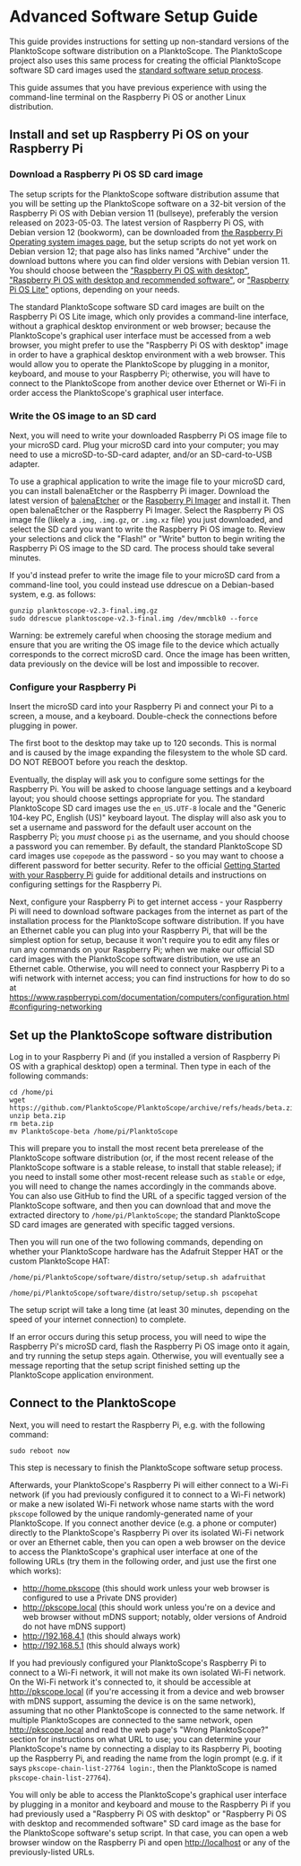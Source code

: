 # Advanced Software Setup Guide

This guide provides instructions for setting up non-standard versions of the PlanktoScope software distribution on a PlanktoScope. The PlanktoScope project also uses this same process for creating the official PlanktoScope software SD card images used the [standard software setup process](standard-setup.md).

This guide assumes that you have previous experience with using the command-line terminal on the Raspberry Pi OS or another Linux distribution.

## Install and set up Raspberry Pi OS on your Raspberry Pi

### Download a Raspberry Pi OS SD card image

The setup scripts for the PlanktoScope software distribution assume that you will be setting up the PlanktoScope software on a 32-bit version of the Raspberry Pi OS with Debian version 11 (bullseye), preferably the version released on 2023-05-03. The latest version of Raspberry Pi OS, with Debian version 12 (bookworm), can be downloaded from [the Raspberry Pi Operating system images page](https://www.raspberrypi.com/software/operating-systems/), but the setup scripts do not yet work on Debian version 12; that page also has links named "Archive" under the download buttons where you can find older versions with Debian version 11. You should choose between the ["Raspberry Pi OS with desktop"](https://downloads.raspberrypi.com/raspios_armhf/images/raspios_armhf-2023-05-03/2023-05-03-raspios-bullseye-armhf.img.xz), ["Raspberry Pi OS with desktop and recommended software"](https://downloads.raspberrypi.com/raspios_full_armhf/images/raspios_full_armhf-2023-05-03/2023-05-03-raspios-bullseye-armhf-full.img.xz), or ["Raspberry Pi OS Lite"](https://downloads.raspberrypi.com/raspios_lite_armhf/images/raspios_lite_armhf-2023-05-03/2023-05-03-raspios-bullseye-armhf-lite.img.xz) options, depending on your needs.

The standard PlanktoScope software SD card images are built on the Raspberry Pi OS Lite image, which only provides a command-line interface, without a graphical desktop environment or web browser; because the PlanktoScope's graphical user interface must be accessed from a web browser, you might prefer to use the "Raspberry Pi OS with desktop" image in order to have a graphical desktop environment with a web browser. This would allow you to operate the PlanktoScope by plugging in a monitor, keyboard, and mouse to your Raspberry Pi; otherwise, you will have to connect to the PlanktoScope from another device over Ethernet or Wi-Fi in order access the PlanktoScope's graphical user interface.

### Write the OS image to an SD card

Next, you will need to write your downloaded Raspberry Pi OS image file to your microSD card. Plug your microSD card into your computer; you may need to use a microSD-to-SD-card adapter, and/or an SD-card-to-USB adapter.

To use a graphical application to write the image file to your microSD card, you can install balenaEtcher or the Raspberry Pi imager. Download the latest version of [balenaEtcher](https://www.balena.io/etcher/) or the [Raspberry Pi Imager](https://www.raspberrypi.com/software/) and install it. Then open balenaEtcher or the Raspberry Pi Imager. Select the Raspberry Pi OS image file (likely a `.img`, `.img.gz`, or `.img.xz` file) you just downloaded, and select the SD card you want to write the Raspberry Pi OS image to. Review your selections and click the "Flash!" or "Write" button to begin writing the Raspberry Pi OS image to the SD card. The process should take several minutes.

If you'd instead prefer to write the image file to your microSD card from a command-line tool, you could instead use ddrescue on a Debian-based system, e.g. as follows:
```
gunzip planktoscope-v2.3-final.img.gz
sudo ddrescue planktoscope-v2.3-final.img /dev/mmcblk0 --force
```
Warning: be extremely careful when choosing the storage medium and ensure that you are writing the OS image file to the device which actually corresponds to the correct microSD card. Once the image has been written, data previously on the device will be lost and impossible to recover.


### Configure your Raspberry Pi

Insert the microSD card into your Raspberry Pi and connect your Pi to a screen, a mouse, and a keyboard. Double-check the connections before plugging in power.

The first boot to the desktop may take up to 120 seconds. This is normal and is caused by the image expanding the filesystem to the whole SD card. DO NOT REBOOT before you reach the desktop.

Eventually, the display will ask you to configure some settings for the Raspberry Pi. You will be asked to choose language settings and a keyboard layout; you should choose settings appropriate for you. The standard PlanktoScope SD card images use the `en_US.UTF-8` locale and the "Generic 104-key PC, English (US)" keyboard layout. The display will also ask you to set a username and password for the default user account on the Raspberry Pi; you *must* choose `pi` as the username, and you should choose a password you can remember. By default, the standard PlanktoScope SD card images use `copepode` as the password - so you may want to choose a different password for better security. Refer to the official [Getting Started with your Raspberry Pi](https://projects.raspberrypi.org/en/projects/raspberry-pi-getting-started/) guide for additional details and instructions on configuring settings for the Raspberry Pi.

Next, configure your Raspberry Pi to get internet access - your Raspberry Pi will need to download software packages from the internet as part of the installation process for the PlanktoScope software distribution. If you have an Ethernet cable you can plug into your Raspberry Pi, that will be the simplest option for setup, because it won't require you to edit any files or run any commands on your Raspberry Pi; when we make our official SD card images with the PlanktoScope software distribution, we use an Ethernet cable. Otherwise, you will need to connect your Raspberry Pi to a wifi network with internet access; you can find instructions for how to do so at <https://www.raspberrypi.com/documentation/computers/configuration.html#configuring-networking>

## Set up the PlanktoScope software distribution

Log in to your Raspberry Pi and (if you installed a version of Raspberry Pi OS with a graphical desktop) open a terminal. Then type in each of the following commands:

```
cd /home/pi
wget https://github.com/PlanktoScope/PlanktoScope/archive/refs/heads/beta.zip
unzip beta.zip
rm beta.zip
mv PlanktoScope-beta /home/pi/PlanktoScope
```

This will prepare you to install the most recent beta prerelease of the PlanktoScope software distribution (or, if the most recent release of the PlanktoScope software is a stable release, to install that stable release); if you need to install some other most-recent release such as `stable` or `edge`, you will need to change the names accordingly in the commands above. You can also use GitHub to find the URL of a specific tagged version of the PlanktoScope software, and then you can download that and move the extracted directory to `/home/pi/PlanktoScope`; the standard PlanktoScope SD card images are generated with specific tagged versions.

Then you will run one of the two following commands, depending on whether your PlanktoScope hardware has the Adafruit Stepper HAT or the custom PlanktoScope HAT:

```
/home/pi/PlanktoScope/software/distro/setup/setup.sh adafruithat
```

```
/home/pi/PlanktoScope/software/distro/setup/setup.sh pscopehat
```

The setup script will take a long time (at least 30 minutes, depending on the speed of your internet connection) to complete.

If an error occurs during this setup process, you will need to wipe the Raspberry Pi's microSD card, flash the Raspberry Pi OS image onto it again, and try running the setup steps again. Otherwise, you will eventually see a message reporting that the setup script finished setting up the PlanktoScope application environment.

## Connect to the PlanktoScope

Next, you will need to restart the Raspberry Pi, e.g. with the following command:

```
sudo reboot now
```

This step is necessary to finish the PlanktoScope software setup process.

Afterwards, your PlanktoScope's Raspberry Pi will either connect to a Wi-Fi network (if you had previously configured it to connect to a Wi-Fi network) or make a new isolated Wi-Fi network whose name starts with the word `pkscope` followed by the unique randomly-generated name of your PlanktoScope. If you connect another device (e.g. a phone or computer) directly to the PlanktoScope's Raspberry Pi over its isolated Wi-Fi network or over an Ethernet cable, then you can open a web browser on the device to access the PlanktoScope's graphical user interface at one of the following URLs (try them in the following order, and just use the first one which works):

- <http://home.pkscope> (this should work unless your web browser is configured to use a Private DNS provider)
- <http://pkscope.local> (this should work unless you're on a device and web browser without mDNS support; notably, older versions of Android do not have mDNS support)
- <http://192.168.4.1> (this should always work)
- <http://192.168.5.1> (this should always work)

If you had previously configured your PlanktoScope's Raspberry Pi to connect to a Wi-Fi network, it will not make its own isolated Wi-Fi network. On the Wi-Fi network it's connected to, it should be accessible at <http://pkscope.local> (if you're accessing it from a device and web browser with mDNS support, assuming the device is on the same network), assuming that no other PlanktoScope is connected to the same network. If multiple PlanktoScopes are connected to the same network, open <http://pkscope.local> and read the web page's "Wrong PlanktoScope?" section for instructions on what URL to use; you can determine your PlanktoScope's name by connecting a display to its Raspberry Pi, booting up the Raspberry Pi, and reading the name from the login prompt (e.g. if it says `pkscope-chain-list-27764 login:`, then the PlanktoScope is named `pkscope-chain-list-27764`).

You will only be able to access the PlanktoScope's graphical user interface by plugging in a monitor and keyboard and mouse to the Raspberry Pi if you had previously used a "Raspberry Pi OS with desktop" or "Raspberry Pi OS with desktop and recommended software" SD card image as the base for the PlanktoScope software's setup script. In that case, you can open a web browser window on the Raspberry Pi and open <http://localhost> or any of the previously-listed URLs.
